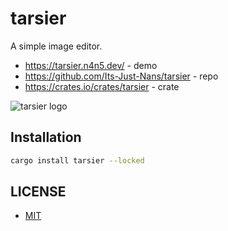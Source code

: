 # tarsier

A simple image editor.

- <https://tarsier.n4n5.dev/> - demo
- <https://github.com/Its-Just-Nans/tarsier> - repo
- <https://crates.io/crates/tarsier> - crate

![tarsier logo](http://tarsier.n4n5.dev/tarsier.png)

## Installation

```sh
cargo install tarsier --locked
```

## LICENSE

- [MIT](LICENSE)
